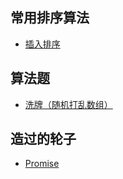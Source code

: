 ## 常用排序算法
- [插入排序](https://github.com/chenqf/technical-summary/tree/master/algorithm/insertSort)
## 算法题
- [洗牌（随机打乱数组）](https://github.com/chenqf/technical-summary/tree/master/algorithm/shuffle)
## 造过的轮子
- [Promise](https://github.com/chenqf/technical-summary/tree/master/wheel/promise)